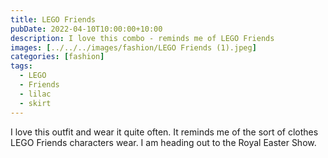 ```yaml
---
title: LEGO Friends
pubDate: 2022-04-10T10:00:00+10:00
description: I love this combo - reminds me of LEGO Friends
images: [../../../images/fashion/LEGO Friends (1).jpeg]
categories: [fashion]
tags:
  - LEGO
  - Friends
  - lilac
  - skirt
---
```


I love this outfit and wear it quite often. It reminds me of the sort of
clothes LEGO Friends characters wear. I am heading out to the Royal Easter Show.
